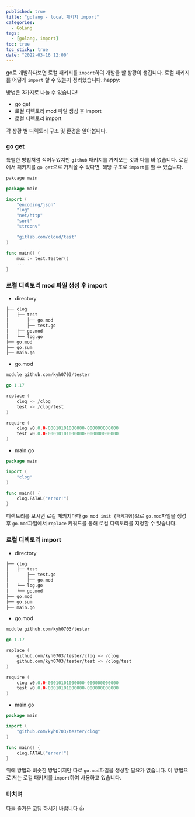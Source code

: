 ```yaml
---
published: true
title: "golang - local 패키지 import"
categories:
  - GoLang
tags:
  - [golang, import]
toc: true
toc_sticky: true
date: "2022-03-16 12:00"
---
```


go로 개발하다보면 로컬 패키지를 `import`하여 개발을 할 상황이 생깁니다. 로컬 패키지를 어떻게 `import` 할 수 있는지 정리했습니다.:happy:

방법은 3가지로 나눌 수 있습니다!

* go get
* 로컬 디렉토리 mod 파일 생성 후 import
* 로컬 디렉토리 import

각 상황 별 디렉토리 구조 및 환경을 알아봅니다.

### go get

특별한 방법처럼 적어두었지만 `github` 패키지를 가져오는 것과 다를 바 없습니다. 로컬에서 패키지를 `go get`으로 가져올 수 있다면, 해당 구조로 `import`를 할 수 있습니다. 

```go
pakcage main

package main

import (
    "encoding/json"
    "log"
    "net/http"
    "sort"
    "strconv"

    "gitlab.com/cloud/test"
)

func main() {
    mux := test.Tester()
    ...
}
```

### 로컬 디렉토리 mod 파일 생성 후 import

* directory

```bash
├── clog
│   ├── test
│       ├── go.mod
│       ├── test.go
│   ├── go.mod
│   └── log.go
├── go.mod
├── go.sum
├── main.go
```

* go.mod

```go
module github.com/kyh0703/tester

go 1.17

replace (
    clog => /clog
    test => /clog/test
)

require (
    clog v0.0.0-00010101000000-000000000000
    test v0.0.0-00010101000000-000000000000
)
```

* main.go

```go
package main

import (
    "clog"
)

func main() {
    clog.FATAL("error!")
}
```

디렉토리를 보시면 로컬 패키지마다 `go mod init {패키지명}`으로 `go.mod`파일을 생성 후 `go.mod`파일에서 `replace` 키워드를 통해 로컬 디렉토리를 지정할 수 있습니다. 

### 로컬 디렉토리 import

* directory

```bash
├── clog
│   ├── test
│       ├── test.go
│       ├── go.mod
│   └── log.go
│   └── go.mod
├── go.mod
├── go.sum
├── main.go
```

* go.mod

```go
module github.com/kyh0703/tester

go 1.17

replace (
    github.com/kyh0703/tester/clog => /clog
    github.com/kyh0703/tester/test => /clog/test
)

require (
    clog v0.0.0-00010101000000-000000000000
    test v0.0.0-00010101000000-000000000000
)
```

* main.go

```go
package main

import (
    "github.com/kyh0703/tester/clog"
)

func main() {
    clog.FATAL("error!")
}
```

위에 방법과 비슷한 방법이지만 따로 `go.mod`파일을 생성할 필요가 없습니다. 이 방법으로 저는 로컬 패키지를 `import`하여 사용하고 있습니다. 

### 마치며

다들 즐거운 코딩 하시기 바랍니다 👍
